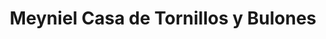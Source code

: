 ---
title: "Meyniel Casa de Tornillos y Bulones"
url: /san-juan/meyniel-casa-de-tornillos-y-bulones/
shop: hardware
---